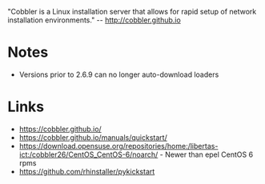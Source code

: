 "Cobbler is a Linux installation server that allows for rapid setup of network installation environments." -- http://cobbler.github.io

# Notes
- Versions prior to 2.6.9 can no longer auto-download loaders

# Links
- https://cobbler.github.io/
- https://cobbler.github.io/manuals/quickstart/
- https://download.opensuse.org/repositories/home:/libertas-ict:/cobbler26/CentOS_CentOS-6/noarch/ - Newer than epel CentOS 6 rpms
- https://github.com/rhinstaller/pykickstart
